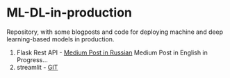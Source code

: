 # ML-DL-in-production
Repository, with some blogposts and code for deploying machine and deep learning-based models in production. 

1. Flask Rest API - [Medium Post in Russian](https://bit.ly/3mtSixG) Medium Post in English in Progress...
2. streamlit - [GIT](https://github.com/alimbekovKZ/ML-DL-in-production/tree/master/streamlit) 
